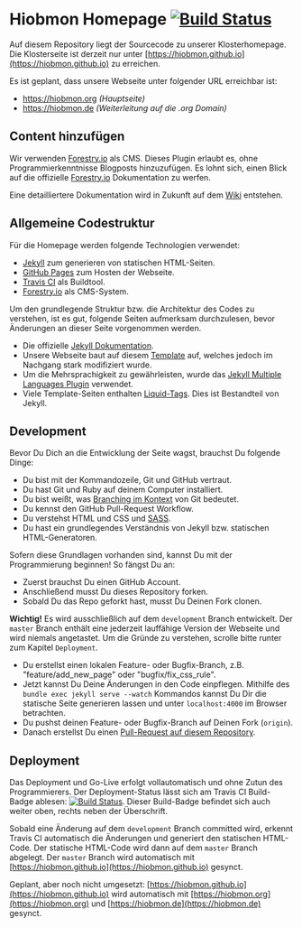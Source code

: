 # Hiobmon Homepage [![Build Status](https://travis-ci.org/hiobmon/hiobmon.github.io.svg?branch=develop)](https://travis-ci.org/hiobmon/hiobmon.github.io)
Auf diesem Repository liegt der Sourcecode zu unserer Klosterhomepage.
Die Klosterseite ist derzeit nur unter [https://hiobmon.github.io](https://hiobmon.github.io) zu erreichen.

Es ist geplant, dass unsere Webseite unter folgender URL erreichbar ist:
- https://hiobmon.org _(Hauptseite)_
- https://hiobmon.de _(Weiterleitung auf die .org Domain)_

## Content hinzufügen
Wir verwenden [Forestry.io](https://forestry.io/) als CMS. Dieses Plugin erlaubt es, ohne Programmierkenntnisse Blogposts hinzuzufügen. Es lohnt sich, einen Blick auf die offizielle [Forestry.io](https://forestry.io/docs/quickstart/tour/) Dokumentation zu werfen.

Eine detailliertere Dokumentation wird in Zukunft auf dem [Wiki](https://github.com/hiobmon/hiobmon.github.io/wiki) entstehen.

## Allgemeine Codestruktur
Für die Homepage werden folgende Technologien verwendet:
- [Jekyll](https://jekyllrb.com/) zum generieren von statischen HTML-Seiten.
- [GitHub Pages](https://pages.github.com/) zum Hosten der Webseite.
- [Travis CI](https://travis-ci.org/hiobmon/hiobmon.github.io) als Buildtool.
- [Forestry.io](https://forestry.io/) als CMS-System.

Um den grundlegende Struktur bzw. die Architektur des Codes zu verstehen, ist es gut,
folgende Seiten aufmerksam durchzulesen, bevor Änderungen an dieser Seite vorgenommen werden.
- Die offizielle [Jekyll Dokumentation](https://jekyllrb.com/docs/).
- Unsere Webseite baut auf diesem [Template](http://incorporated.sendtoinc.com/) auf, welches jedoch im Nachgang stark modifiziert wurde.
- Um die Mehrsprachigkeit zu gewährleisten, wurde das [Jekyll Multiple Languages Plugin](https://github.com/Anthony-Gaudino/jekyll-multiple-languages-plugin) verwendet.
- Viele Template-Seiten enthalten [Liquid-Tags](https://shopify.github.io/liquid/). Dies ist Bestandteil von Jekyll.

## Development
Bevor Du Dich an die Entwicklung der Seite wagst, brauchst Du folgende Dinge:
- Du bist mit der Kommandozeile, Git und GitHub vertraut.
- Du hast Git und Ruby auf deinem Computer installiert.
- Du bist weißt, was [Branching im Kontext](https://nvie.com/posts/a-successful-git-branching-model/) von Git bedeutet.
- Du kennst den GitHub Pull-Request Workflow.
- Du verstehst HTML und CSS und [SASS](https://sass-lang.com/).
- Du hast ein grundlegendes Verständnis von Jekyll bzw. statischen HTML-Generatoren.

Sofern diese Grundlagen vorhanden sind, kannst Du mit der Programmierung beginnen!
So fängst Du an:
- Zuerst brauchst Du einen GitHub Account.
- Anschließend musst Du dieses Repository forken.
- Sobald Du das Repo geforkt hast, musst Du Deinen Fork clonen.

__Wichtig!__ Es wird ausschließlich auf dem ```development``` Branch entwickelt.
Der ```master``` Branch enthält eine jederzeit lauffähige Version der Webseite und wird niemals angetastet. Um die Gründe zu verstehen, scrolle bitte runter zum Kapitel ```Deployment```.

- Du erstellst einen lokalen Feature- oder Bugfix-Branch, z.B. "feature/add_new_page" oder "bugfix/fix_css_rule".
- Jetzt kannst Du Deine Änderungen in den Code einpflegen. Mithilfe des ```bundle exec jekyll serve --watch``` Kommandos kannst Du Dir die statische Seite generieren lassen und unter ```localhost:4000``` im Browser betrachten.
- Du pushst deinen Feature- oder Bugfix-Branch auf Deinen Fork (```origin```).
- Danach erstellst Du einen [Pull-Request auf diesem Repository](https://github.com/hiobmon/hiobmon.github.io/pulls).

## Deployment
Das Deployment und Go-Live erfolgt vollautomatisch und ohne Zutun des Programmierers. Der Deployment-Status lässt sich am Travis CI Build-Badge ablesen: [![Build Status](https://travis-ci.org/hiobmon/hiobmon.github.io.svg?branch=develop)](https://travis-ci.org/hiobmon/hiobmon.github.io). Dieser Build-Badge befindet sich auch weiter oben, rechts neben der Überschrift.

Sobald eine Änderung auf dem ```development``` Branch committed wird, erkennt Travis CI automatisch die Änderungen und generiert den statischen HTML-Code. Der statische HTML-Code wird dann auf dem ```master``` Branch abgelegt.
Der ```master``` Branch wird automatisch mit [https://hiobmon.github.io](https://hiobmon.github.io) gesynct.

Geplant, aber noch nicht umgesetzt: [https://hiobmon.github.io](https://hiobmon.github.io) wird automatisch mit [https://hiobmon.org](https://hiobmon.org) und [https://hiobmon.de](https://hiobmon.de) gesynct.

